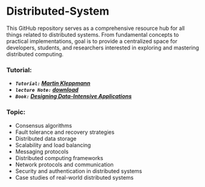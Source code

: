 # Distributed-System
This GitHub repository serves as a comprehensive resource hub for all things related to distributed systems. From fundamental concepts to practical implementations, goal is to provide a centralized space for developers, students, and researchers interested in exploring and mastering distributed computing.
### Tutorial:
- ***`Tutorial:` [Martin Kleppmann](https://www.youtube.com/watch?v=UEAMfLPZZhE&list=PLeKd45zvjcDFUEv_ohr_HdUFe97RItdiB&ab_channel=MartinKleppmann)***
- ***`lecture Note:` [download](https://www.cl.cam.ac.uk/teaching/2122/ConcDisSys/dist-sys-notes.pdf)***
- ***`Book:` [Designing Data-Intensive Applications](https://dataintensive.net/)***
### Topic:
- Consensus algorithms
- Fault tolerance and recovery strategies
- Distributed data storage
- Scalability and load balancing
- Messaging protocols
- Distributed computing frameworks
- Network protocols and communication
- Security and authentication in distributed systems
- Case studies of real-world distributed systems
